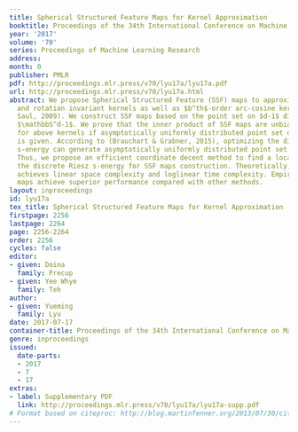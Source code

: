 ```yaml
---
title: Spherical Structured Feature Maps for Kernel Approximation
booktitle: Proceedings of the 34th International Conference on Machine Learning
year: '2017'
volume: '70'
series: Proceedings of Machine Learning Research
address: 
month: 0
publisher: PMLR
pdf: http://proceedings.mlr.press/v70/lyu17a/lyu17a.pdf
url: http://proceedings.mlr.press/v70/lyu17a.html
abstract: We propose Spherical Structured Feature (SSF) maps to approximate shift
  and rotation invariant kernels as well as $b^th$-order arc-cosine kernels (Cho &
  Saul, 2009). We construct SSF maps based on the point set on $d-1$ dimensional sphere
  $\mathbbS^d-1$. We prove that the inner product of SSF maps are unbiased estimates
  for above kernels if asymptotically uniformly distributed point set on $\mathbbS^d-1$
  is given. According to (Brauchart & Grabner, 2015), optimizing the discrete Riesz
  s-energy can generate asymptotically uniformly distributed point set on $\mathbbS^d-1$.
  Thus, we propose an efficient coordinate decent method to find a local optimum of
  the discrete Riesz s-energy for SSF maps construction. Theoretically, SSF maps construction
  achieves linear space complexity and loglinear time complexity. Empirically, SSF
  maps achieve superior performance compared with other methods.
layout: inproceedings
id: lyu17a
tex_title: Spherical Structured Feature Maps for Kernel Approximation
firstpage: 2256
lastpage: 2264
page: 2256-2264
order: 2256
cycles: false
editor:
- given: Doina
  family: Precup
- given: Yee Whye
  family: Teh
author:
- given: Yueming
  family: Lyu
date: 2017-07-17
container-title: Proceedings of the 34th International Conference on Machine Learning
genre: inproceedings
issued:
  date-parts:
  - 2017
  - 7
  - 17
extras:
- label: Supplementary PDF
  link: http://proceedings.mlr.press/v70/lyu17a/lyu17a-supp.pdf
# Format based on citeproc: http://blog.martinfenner.org/2013/07/30/citeproc-yaml-for-bibliographies/
---
```

